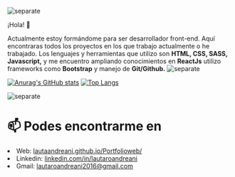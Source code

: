 ![separate](https://user-images.githubusercontent.com/79154442/127740361-888d74c6-a163-41ec-9fac-51f38e64822d.jpg)

¡Hola! 👋

Actualmente estoy formándome para ser desarrollador front-end. Aquí encontraras todos los proyectos en los que trabajo actualmente o he trabajado.
Los lenguajes y herramientas que utilizo son <strong>HTML, CSS, SASS, Javascript,</strong> y me encuentro ampliando conocimientos en <strong>ReactJs</strong> utilizo frameworks como <strong>Bootstrap</strong> y manejo de <strong>Git/Github.</strong>
![separate](https://user-images.githubusercontent.com/79154442/127740361-888d74c6-a163-41ec-9fac-51f38e64822d.jpg)

[![Anurag's GitHub stats](https://github-readme-stats.vercel.app/api?username=LautaAndreani)](https://github.com/anuraghazra/github-readme-stats)
[![Top Langs](https://github-readme-stats.vercel.app/api/top-langs/?username=LautaAndreani&layout=compact)](https://github.com/anuraghazra/github-readme-stats)


![separate](https://user-images.githubusercontent.com/79154442/127740361-888d74c6-a163-41ec-9fac-51f38e64822d.jpg)




# 📫 Podes encontrarme en

<li>Web: <a href="https://lautaandreani.github.io/Portfolioweb/">lautaandreani.github.io/Portfolioweb/</a></li>
<li>Linkedin: <a href="https://www.linkedin.com/in/lautaroandreani" target="_blank">linkedin.com/in/lautaroandreani</a></li>
<li>Gmail: <a href="mailto:lautaroandreani2016@gmail.com" target="_blank">lautaroandreani2016@gmail.com</a></li>


